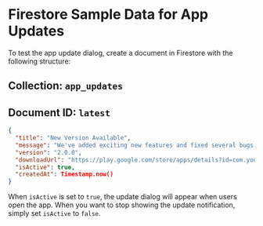# Firestore Sample Data for App Updates

To test the app update dialog, create a document in Firestore with the following structure:

## Collection: `app_updates`
## Document ID: `latest`

```json
{
  "title": "New Version Available",
  "message": "We've added exciting new features and fixed several bugs. Please update to continue enjoying Impact Connect.",
  "version": "2.0.0",
  "downloadUrl": "https://play.google.com/store/apps/details?id=com.yourcompany.impactconnect",
  "isActive": true,
  "createdAt": Timestamp.now()
}
```

When `isActive` is set to `true`, the update dialog will appear when users open the app. When you want to stop showing the update notification, simply set `isActive` to `false`.
